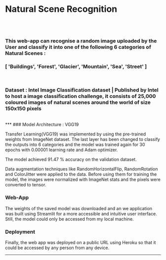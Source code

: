 # Natural Scene Recognition

<br/><br/>

### This web-app can recognise a random image uploaded by the User and classify it into one of the following 6 categories of Natural Scenes : 
### [ 'Buildings', 'Forest', 'Glacier', 'Mountain', 'Sea', 'Street' ]

<br/>

### Dataset : Intel Image Classification dataset | Published by Intel to host a image classification challenge, it consists of 25,000 coloured images of natural scenes around the world of size 150x150 pixels

<br/>
***
### Model Architecture : VGG19 

Transfer Learning(VGG19) was implemented by using the pre-trained weights from ImageNet dataset. The last layer has been changed to classify the outputs into 6 categories and the model was trained again for 30 epochs with 
0.00001 learning rate and Adam optimizer. 

The model achieved 91.47 % accuracy on the validation dataset.

Data augmentation techniques like RandomHorizontalFlip, RandomRotation and ColorJitter were applied to the data. 
Before using them for training the model, the images were normalized with ImageNet stats and the pixels were converted to tensor.

### Web-App

The weights of the saved model was downloaded and an we application was built using Streamlit for a more accessible and intuitive user interface.
Still, the model could only be accessed from my local machine.

### Deployment

Finally, the web app was deployed on a public URL using Heroku so that it could be accessed by any person from any device.


***
